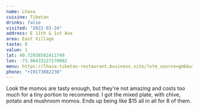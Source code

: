```yaml
---
name: Lhasa
cuisine: Tibetan
drinks: false
visited: "2022-03-24"
address: E 11th & 1st Ave
area: East Village
taste: 0
value: 1
lat: 40.72938582411749
lon: -73.98433227270002
menu: https://lhasa-tibetan-restaurant.business.site/?utm_source=gmb&utm_medium=referral
phone: "+19173882230"
---
```


Look the momos are tasty enough, but they're not amazing and costs too much for a tiny portion to recommend. I got the mixed plate, with chive, potato and mushroom momos. Ends up being like $15 all in all for 8 of them.
